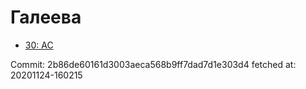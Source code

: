 # Галеева
- [30: AC](30.md)

Commit: 2b86de60161d3003aeca568b9ff7dad7d1e303d4
 fetched at: 20201124-160215
